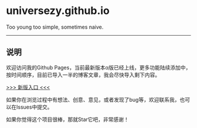 # universezy.github.io

Too young too simple, sometimes naive.

---
## 说明

欢迎访问我的Github Pages，当前最新版本α版已经上线，更多功能陆续添加中，按时间顺序，目前已导入一半的博客文章，我会尽快导入剩下内容。

[>>> 新版入口 <<<](https://universezy.github.io/)

如果你在浏览过程中有想法、创意、意见，或者发现了bug等，欢迎联系我，也可以在Issues中提交。

如果你觉得这个项目很棒，那就Star它吧，非常感谢！